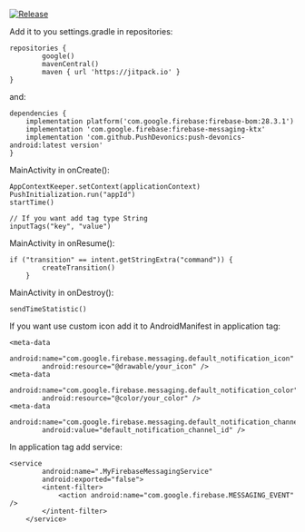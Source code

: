 [![Release](https://jitpack.io/v/PushDevonics/push-devonics-android.svg)](https://jitpack.io/#PushDevonics/push-devonics-android)

Add it to you settings.gradle in repositories:

    repositories {
            google()
            mavenCentral()
            maven { url 'https://jitpack.io' }
    }
and:

    dependencies {
        implementation platform('com.google.firebase:firebase-bom:28.3.1')
        implementation 'com.google.firebase:firebase-messaging-ktx'
        implementation 'com.github.PushDevonics:push-devonics-android:latest version'
    }
    

MainActivity in onCreate():

    AppContextKeeper.setContext(applicationContext)
    PushInitialization.run("appId")
    startTime()
    
    // If you want add tag type String
    inputTags("key", "value")
    
MainActivity in onResume():

    if ("transition" == intent.getStringExtra("command")) {
            createTransition()
        }
        
MainActivity in onDestroy():

    sendTimeStatistic()

If you want use custom icon add it to AndroidManifest in application tag:

    <meta-data
            android:name="com.google.firebase.messaging.default_notification_icon"
            android:resource="@drawable/your_icon" />
    <meta-data 
            android:name="com.google.firebase.messaging.default_notification_color"
            android:resource="@color/your_color" />
    <meta-data
            android:name="com.google.firebase.messaging.default_notification_channel_id"
            android:value="default_notification_channel_id" />
            
In application tag add service:

    <service
            android:name=".MyFirebaseMessagingService"
            android:exported="false">
            <intent-filter>
                <action android:name="com.google.firebase.MESSAGING_EVENT" />
            </intent-filter>
        </service>
